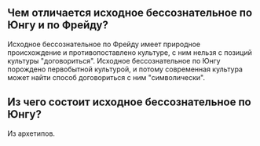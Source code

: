 ## Чем отличается исходное бессознательное по Юнгу и по Фрейду?
Исходное бессознательное по Фрейду имеет природное происхождение и противопоставлено культуре, с ним нельзя с позиций культуры "договориться".
Исходное бессознательное по Юнгу порождено первобытной культурой, и потому современная культура может найти способ договориться с ним "символически".

## Из чего состоит исходное бессознательное по Юнгу?
Из архетипов.
